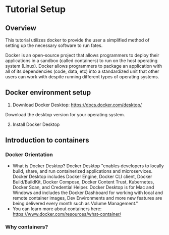 # Tutorial Setup

## Overview

This tutorial utilizes docker to provide the user a simplified method of setting up the necessary software to run fates.

Docker is an open-source project that allows programmers to deploy their applications in a sandbox (called containers) to run on the host operating system (Linux). Docker allows programmers to package an application with all of its dependencies (code, data, etc) into a standardized unit that other users can work with despite running different types of operating systems.

## Docker environment setup


1. Download Docker Desktop: https://docs.docker.com/desktop/

Download the desktop version for your operating system.

2. Install Docker Desktop

## Introduction to containers

### Docker Orientation

- What is Docker Desktop? Docker Desktop "enables developers to locally build, share, and run containerized applications and microservices. Docker Desktop includes Docker Engine, Docker CLI client, Docker Build/BuildKit, Docker Compose, Docker Content Trust, Kubernetes, Docker Scan, and Credential Helper. Docker Desktop is for Mac and Windows and includes the Docker Dashboard for working with local and remote container images, Dev Environments and more new features are being delivered every month such as Volume Management."
- You can learn more about containers here: https://www.docker.com/resources/what-container/

### Why containers?
